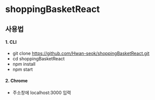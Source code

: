 # shoppingBasketReact

## 사용법

#### 1. CLI

-   git clone https://github.com/Hwan-seok/shoppingBasketReact.git
-   cd shoppingBasketReact
-   npm install
-   npm start

#### 2. Chrome

-   주소창에 localhost:3000 입력
